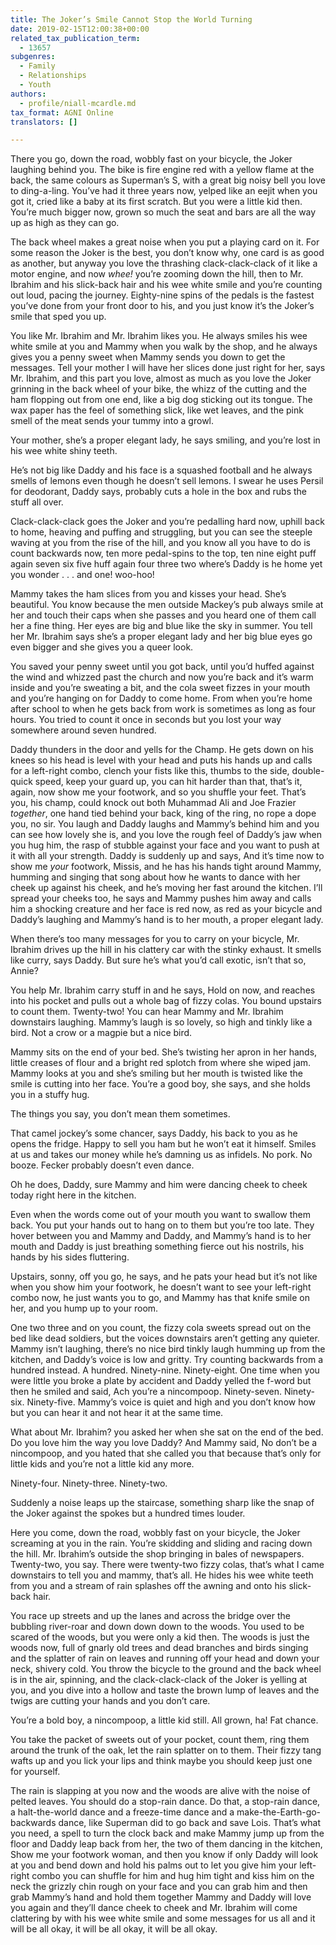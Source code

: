 ```yaml
---
title: The Joker’s Smile Cannot Stop the World Turning
date: 2019-02-15T12:00:38+00:00
related_tax_publication_term:
  - 13657
subgenres:
  - Family
  - Relationships
  - Youth
authors:
  - profile/niall-mcardle.md
tax_format: AGNI Online
translators: []

---
```

There you go, down the road, wobbly fast on your bicycle, the Joker laughing behind you. The bike is fire engine red with a yellow flame at the back, the same colours as Superman’s S, with a great big noisy bell you love to ding-a-ling. You’ve had it three years now, yelped like an eejit when you got it, cried like a baby at its first scratch. But you were a little kid then. You’re much bigger now, grown so much the seat and bars are all the way up as high as they can go.

The back wheel makes a great noise when you put a playing card on it. For some reason the Joker is the best, you don’t know why, one card is as good as another, but anyway you love the thrashing clack-clack-clack of it like a motor engine, and now _whee!_ you’re zooming down the hill, then to Mr. Ibrahim and his slick-back hair and his wee white smile and you’re counting out loud, pacing the journey. Eighty-nine spins of the pedals is the fastest you’ve done from your front door to his, and you just know it’s the Joker’s smile that sped you up.

You like Mr. Ibrahim and Mr. Ibrahim likes you. He always smiles his wee white smile at you and Mammy when you walk by the shop, and he always gives you a penny sweet when Mammy sends you down to get the messages. Tell your mother I will have her slices done just right for her, says Mr. Ibrahim, and this part you love, almost as much as you love the Joker grinning in the back wheel of your bike, the whizz of the cutting and the ham flopping out from one end, like a big dog sticking out its tongue. The wax paper has the feel of something slick, like wet leaves, and the pink smell of the meat sends your tummy into a growl.

Your mother, she’s a proper elegant lady, he says smiling, and you’re lost in his wee white shiny teeth.

He’s not big like Daddy and his face is a squashed football and he always smells of lemons even though he doesn’t sell lemons. I swear he uses Persil for deodorant, Daddy says, probably cuts a hole in the box and rubs the stuff all over.

Clack-clack-clack goes the Joker and you’re pedalling hard now, uphill back to home, heaving and puffing and struggling, but you can see the steeple waving at you from the rise of the hill, and you know all you have to do is count backwards now, ten more pedal-spins to the top, ten nine eight puff again seven six five huff again four three two where’s Daddy is he home yet you wonder . . . and one! woo-hoo!

Mammy takes the ham slices from you and kisses your head. She’s beautiful. You know because the men outside Mackey’s pub always smile at her and touch their caps when she passes and you heard one of them call her a fine thing. Her eyes are big and blue like the sky in summer. You tell her Mr. Ibrahim says she’s a proper elegant lady and her big blue eyes go even bigger and she gives you a queer look.

You saved your penny sweet until you got back, until you’d huffed against the wind and whizzed past the church and now you’re back and it’s warm inside and you’re sweating a bit, and the cola sweet fizzes in your mouth and you’re hanging on for Daddy to come home. From when you’re home after school to when he gets back from work is sometimes as long as four hours. You tried to count it once in seconds but you lost your way somewhere around seven hundred.

Daddy thunders in the door and yells for the Champ. He gets down on his knees so his head is level with your head and puts his hands up and calls for a left-right combo, clench your fists like this, thumbs to the side, double-quick speed, keep your guard up, you can hit harder than that, that’s it, again, now show me your footwork, and so you shuffle your feet. That’s you, his champ, could knock out both Muhammad Ali and Joe Frazier _together_, one hand tied behind your back, king of the ring, no rope a dope you, no sir. You laugh and Daddy laughs and Mammy’s behind him and you can see how lovely she is, and you love the rough feel of Daddy’s jaw when you hug him, the rasp of stubble against your face and you want to push at it with all your strength. Daddy is suddenly up and says, And it’s time now to show me _your_ footwork, Missis, and he has his hands tight around Mammy, humming and singing that song about how he wants to dance with her cheek up against his cheek, and he’s moving her fast around the kitchen. I’ll spread your cheeks too, he says and Mammy pushes him away and calls him a shocking creature and her face is red now, as red as your bicycle and Daddy’s laughing and Mammy’s hand is to her mouth, a proper elegant lady.

When there’s too many messages for you to carry on your bicycle, Mr. Ibrahim drives up the hill in his clattery car with the stinky exhaust. It smells like curry, says Daddy. But sure he’s what you’d call exotic, isn’t that so, Annie?

You help Mr. Ibrahim carry stuff in and he says, Hold on now, and reaches into his pocket and pulls out a whole bag of fizzy colas. You bound upstairs to count them. Twenty-two! You can hear Mammy and Mr. Ibrahim downstairs laughing. Mammy’s laugh is so lovely, so high and tinkly like a bird. Not a crow or a magpie but a nice bird.

Mammy sits on the end of your bed. She’s twisting her apron in her hands, little creases of flour and a bright red splotch from where she wiped jam. Mammy looks at you and she’s smiling but her mouth is twisted like the smile is cutting into her face. You’re a good boy, she says, and she holds you in a stuffy hug.

The things you say, you don’t mean them sometimes.

That camel jockey’s some chancer, says Daddy, his back to you as he opens the fridge. Happy to sell you ham but he won’t eat it himself. Smiles at us and takes our money while he’s damning us as infidels. No pork. No booze. Fecker probably doesn’t even dance.

Oh he does, Daddy, sure Mammy and him were dancing cheek to cheek today right here in the kitchen.

Even when the words come out of your mouth you want to swallow them back. You put your hands out to hang on to them but you’re too late. They hover between you and Mammy and Daddy, and Mammy’s hand is to her mouth and Daddy is just breathing something fierce out his nostrils, his hands by his sides fluttering.

Upstairs, sonny, off you go, he says, and he pats your head but it’s not like when you show him your footwork, he doesn’t want to see your left-right combo now, he just wants you to go, and Mammy has that knife smile on her, and you hump up to your room.

One two three and on you count, the fizzy cola sweets spread out on the bed like dead soldiers, but the voices downstairs aren’t getting any quieter. Mammy isn’t laughing, there’s no nice bird tinkly laugh humming up from the kitchen, and Daddy’s voice is low and gritty. Try counting backwards from a hundred instead. A hundred. Ninety-nine. Ninety-eight. One time when you were little you broke a plate by accident and Daddy yelled the f-word but then he smiled and said, Ach you’re a nincompoop. Ninety-seven. Ninety-six. Ninety-five. Mammy’s voice is quiet and high and you don’t know how but you can hear it and not hear it at the same time.

What about Mr. Ibrahim? you asked her when she sat on the end of the bed. Do you love him the way you love Daddy? And Mammy said, No don’t be a nincompoop, and you hated that she called you that because that’s only for little kids and you’re not a little kid any more.

Ninety-four. Ninety-three. Ninety-two.

Suddenly a noise leaps up the staircase, something sharp like the snap of the Joker against the spokes but a hundred times louder.

Here you come, down the road, wobbly fast on your bicycle, the Joker screaming at you in the rain. You’re skidding and sliding and racing down the hill. Mr. Ibrahim’s outside the shop bringing in bales of newspapers. Twenty-two, you say. There were twenty-two fizzy colas, that’s what I came downstairs to tell you and mammy, that’s all. He hides his wee white teeth from you and a stream of rain splashes off the awning and onto his slick-back hair.

You race up streets and up the lanes and across the bridge over the bubbling river-roar and down down down to the woods. You used to be scared of the woods, but you were only a kid then. The woods is just the woods now, full of gnarly old trees and dead branches and birds singing and the splatter of rain on leaves and running off your head and down your neck, shivery cold. You throw the bicycle to the ground and the back wheel is in the air, spinning, and the clack-clack-clack of the Joker is yelling at you, and you dive into a hollow and taste the brown lump of leaves and the twigs are cutting your hands and you don’t care.

You’re a bold boy, a nincompoop, a little kid still. All grown, ha! Fat chance.

You take the packet of sweets out of your pocket, count them, ring them around the trunk of the oak, let the rain splatter on to them. Their fizzy tang wafts up and you lick your lips and think maybe you should keep just one for yourself.

The rain is slapping at you now and the woods are alive with the noise of pelted leaves. You should do a stop-rain dance. Do that, a stop-rain dance, a halt-the-world dance and a freeze-time dance and a make-the-Earth-go-backwards dance, like Superman did to go back and save Lois. That’s what you need, a spell to turn the clock back and make Mammy jump up from the floor and Daddy leap back from her, the two of them dancing in the kitchen, Show me your footwork woman, and then you know if only Daddy will look at you and bend down and hold his palms out to let you give him your left-right combo you can shuffle for him and hug him tight and kiss him on the neck the grizzly chin rough on your face and you can grab him and then grab Mammy’s hand and hold them together Mammy and Daddy will love you again and they’ll dance cheek to cheek and Mr. Ibrahim will come clattering by with his wee white smile and some messages for us all and it will be all okay, it will be all okay, it will be all okay.
